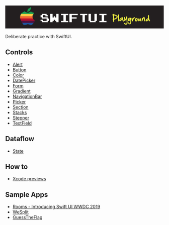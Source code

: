 ![](images/logo.png)

Deliberate practice with SwiftUI.

## Controls

- [Alert](Controls/Alert/README.md)
- [Button](Controls/Button/README.md)
- [Color](Controls/Color/README.md)
- [DatePicker](Controls/DatePicker/README.md)
- [Form](Controls/Form/README.md)
- [Gradient](Controls/Gradient/README.md)
- [NavigationBar](Controls/NavigationBar/README.md)
- [Picker](Controls/Picker/README.md)
- [Section](Controls/Section/README.md)
- [Stacks](Controls/Stacks/README.md)
- [Stepper](Controls/Stepper/README.md)
- [TextField](Controls/TextField/README.md)



## Dataflow

- [State](Dataflow/README.md)

## How to

- [Xcode previews](Previews/README.md)

## Sample Apps

- [Rooms - Introducing Swift UI WWDC 2019](SampleApps/Rooms/README.md)
- [WeSplit](SampleApps/WeSplit/README.md)
- [GuessTheFlag](SampleApps/GuessTheFlag/README.md)